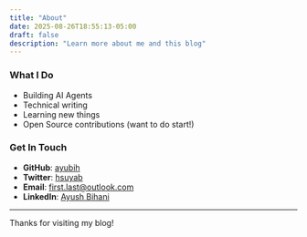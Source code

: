 ```yaml
---
title: "About"
date: 2025-08-26T18:55:13-05:00
draft: false
description: "Learn more about me and this blog"
---
```



### What I Do

- Building AI Agents
- Technical writing
- Learning new things
- Open Source contributions (want to do start!)

### Get In Touch

- **GitHub**: [ayubih](https://github.com/ayubih)
- **Twitter**: [hsuyab](https://twitter.com/hsuyab)
- **Email**: first.last@outlook.com
- **LinkedIn**: [Ayush Bihani](https://www.linkedin.com/in/ayushbihani/)

---

Thanks for visiting my blog!
